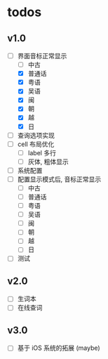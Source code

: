 # todos

## v1.0

- [ ] 界面音标正常显示
    - [ ] 中古
    - [x] 普通话
    - [x] 粤语
    - [x] 吴语
    - [x] 闽
    - [x] 朝
    - [x] 越
    - [x] 日
- [ ] 查询选项实现
- [ ] cell 布局优化
    - [ ] label 多行
    - [ ] 灰体, 粗体显示
- [ ] 系统配置
- [ ] ​配置显示模式后, 音标正常显示
    - [ ] 中古
    - [ ] 普通话
    - [ ] 粤语
    - [ ] 吴语
    - [ ] 闽
    - [ ] 朝
    - [ ] 越
    - [ ] 日
- [ ] 测试

## v2.0

- [ ] 生词本
- [ ] 在线查词

## v3.0

- [ ] 基于 iOS 系统的拓展 (maybe)


